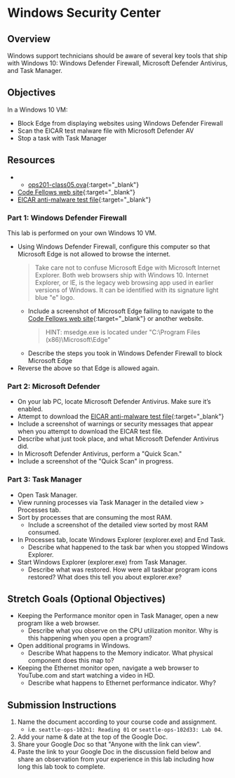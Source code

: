 # Windows Security Center

## Overview

Windows support technicians should be aware of several key tools that ship with Windows 10: Windows Defender Firewall, Microsoft Defender Antivirus, and Task Manager.

## Objectives

In a Windows 10 VM:
- Block Edge from displaying websites using Windows Defender Firewall
- Scan the EICAR test malware file with Microsoft Defender AV
- Stop a task with Task Manager

## Resources

- - [ops201-class05.ova](https://codefellows.github.io/ops-201-guide/curriculum/#course-schedule){:target="_blank"}
- [Code Fellows web site](https://www.codefellows.org/){:target="_blank"}
- [EICAR anti-malware test file](https://www.eicar.org/?page_id=3950){:target="_blank"}

### Part 1: Windows Defender Firewall

This lab is performed on your own Windows 10 VM.

- Using Windows Defender Firewall, configure this computer so that Microsoft Edge is not allowed to browse the internet. 
  > Take care not to confuse Microsoft Edge with Microsoft Internet Explorer. Both web browsers ship with Windows 10. Internet Explorer, or IE, is the legacy web browsing app used in earlier versions of Windows. It can be identified with its signature light blue "e" logo.
   - Include a screenshot of Microsoft Edge failing to navigate to the [Code Fellows web site](https://www.codefellows.org/){:target="_blank"} or another website.
      > HINT: msedge.exe is located under "C:\Program Files (x86)\Microsoft\Edge"
   - Describe the steps you took in Windows Defender Firewall to block Microsoft Edge
- Reverse the above so that Edge is allowed again.

### Part 2: Microsoft Defender

- On your lab PC, locate Microsoft Defender Antivirus. Make sure it’s enabled.
- Attempt to download the [EICAR anti-malware test file](https://www.eicar.org/?page_id=3950){:target="_blank"}
- Include a screenshot of warnings or security messages that appear when you attempt to download the EICAR test file.
- Describe what just took place, and what Microsoft Defender Antivirus did.
- In Microsoft Defender Antivirus, perform a "Quick Scan."
- Include a screenshot of the "Quick Scan" in progress.

### Part 3: Task Manager

- Open Task Manager. 
- View running processes via Task Manager in the detailed view > Processes tab.
- Sort by processes that are consuming the most RAM.
  - Include a screenshot of the detailed view sorted by most RAM consumed.
- In Processes tab, locate Windows Explorer (explorer.exe) and End Task.
  - Describe what happened to the task bar when you stopped Windows Explorer.
- Start Windows Explorer (explorer.exe) from Task Manager.
  - Describe what was restored. How were all taskbar program icons restored? What does this tell you about explorer.exe?

## Stretch Goals (Optional Objectives)

- Keeping the Performance monitor open in Task Manager, open a new program like a web browser.
  - Describe what you observe on the CPU utilization monitor. Why is this happening when you open a program?
- Open additional programs in Windows.
  - Describe What happens to the Memory indicator. What physical component does this map to?
- Keeping the Ethernet monitor open, navigate a web browser to YouTube.com and start watching a video in HD.
  - Describe what happens to Ethernet performance indicator. Why?

## Submission Instructions

1. Name the document according to your course code and assignment.
   - i.e. `seattle-ops-102n1: Reading 01` or `seattle-ops-102d33: Lab 04`.
1. Add your name & date at the top of the Google Doc.
1. Share your Google Doc so that "Anyone with the link can view".
1. Paste the link to your Google Doc in the discussion field below and share an observation from your experience in this lab including how long this lab took to complete.
